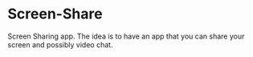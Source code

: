 # Screen-Share
Screen Sharing app. The idea is to have an app that you can share your screen and possibly video chat.
